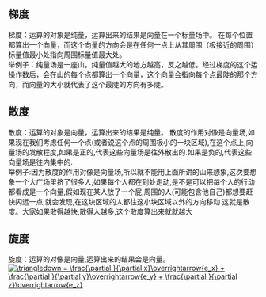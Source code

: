 ## 梯度
梯度：运算的对象是纯量，运算出来的结果是向量在一个标量场中。
  在每个位置都算出一个向量，而这个向量的方向会是在任何一点上从其周围（极接近的周围）标量值最小处指向周围标量值最大处。  
  举例子：纯量场是一座山，纯量值越大的地方越高，反之越低。经过梯度的这个运操作数后，会在山的每个点都算出一个向量，这个向量会指向每个点最陡的那个方向，而向量的大小就代表了这个最陡的方向有多陡。  
  
## 散度
散度：运算的对象是向量，运算出来的结果是纯量。
    散度的作用对像是向量场,如果现在我们考虑任何一个点(或者说这个点的周围极小的一块区域),在这个点上,向量场的发散程度,如果是正的,代表这些向量场是往外散出的.如果是负的,代表这些向量场是往内集中的.  
    举例子:因为散度的作用对像是向量场,所以就不能用上面所讲的山来想象,这次要想象一个大广场里挤了很多人,如果每个人都在到处走动,是不是可以把每个人的行动都看成是一个向量,假如现在某人放了一个屁,周围的人(可能包含他自己)都想要赶快闪远一点,就会发现,在这块区域的人都往这小块区域以外的方向移动.这就是散度。大家如果散得越快,散得人越多,这个散度算出来就就越大

## 旋度
旋度：运算的对像是向量,运算出来的结果会是向量。  
<a href="https://www.codecogs.com/eqnedit.php?latex=\inline&space;\triangledown&space;=&space;\frac{\partial&space;}{\partial&space;x}\overrightarrow{e_x}&space;&plus;&space;\frac{\partial&space;}{\partial&space;y}\overrightarrow{e_y}&space;&plus;&space;\frac{\partial&space;}{\partial&space;z}\overrightarrow{e_z}" target="_blank"><img src="https://latex.codecogs.com/gif.latex?\inline&space;\triangledown&space;=&space;\frac{\partial&space;}{\partial&space;x}\overrightarrow{e_x}&space;&plus;&space;\frac{\partial&space;}{\partial&space;y}\overrightarrow{e_y}&space;&plus;&space;\frac{\partial&space;}{\partial&space;z}\overrightarrow{e_z}" title="\triangledown = \frac{\partial }{\partial x}\overrightarrow{e_x} + \frac{\partial }{\partial y}\overrightarrow{e_y} + \frac{\partial }{\partial z}\overrightarrow{e_z}" /></a>

<script type="text/javascript" async src="https://cdn.mathjax.org/mathjax/latest/MathJax.js?config=TeX-MML-AM_CHTML"> </script>


